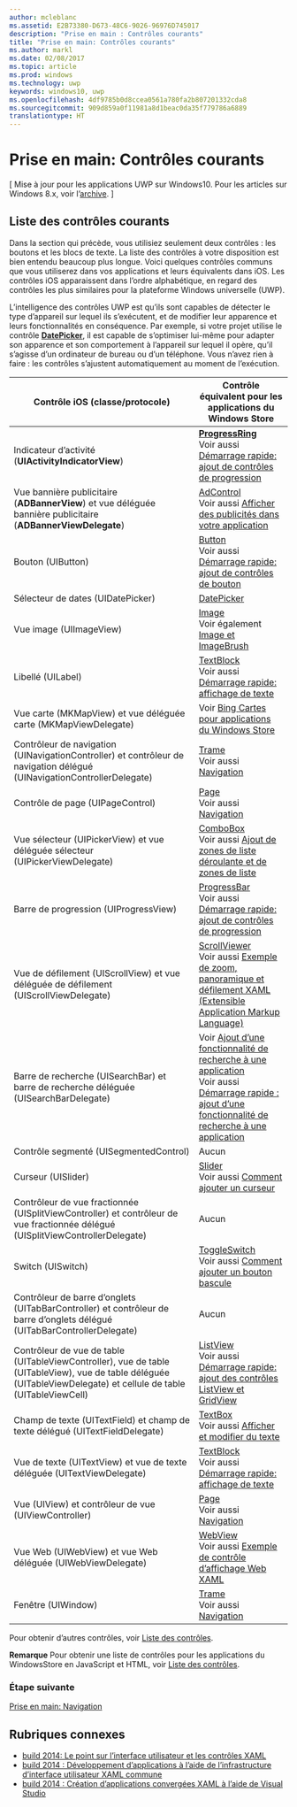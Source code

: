 ```yaml
---
author: mcleblanc
ms.assetid: E2B73380-D673-48C6-9026-96976D745017
description: "Prise en main : Contrôles courants"
title: "Prise en main: Contrôles courants"
ms.author: markl
ms.date: 02/08/2017
ms.topic: article
ms.prod: windows
ms.technology: uwp
keywords: windows10, uwp
ms.openlocfilehash: 4df9785b0d8ccea0561a780fa2b807201332cda8
ms.sourcegitcommit: 909d859a0f11981a8d1beac0da35f779786a6889
translationtype: HT
---
```

# <a name="getting-started-common-controls"></a>Prise en main: Contrôles courants

\[ Mise à jour pour les applications UWP sur Windows10. Pour les articles sur Windows 8.x, voir l’[archive](http://go.microsoft.com/fwlink/p/?linkid=619132). \]

## <a name="common-controls-list"></a>Liste des contrôles courants

Dans la section qui précède, vous utilisiez seulement deux contrôles : les boutons et les blocs de texte. La liste des contrôles à votre disposition est bien entendu beaucoup plus longue. Voici quelques contrôles communs que vous utiliserez dans vos applications et leurs équivalents dans iOS. Les contrôles iOS apparaissent dans l’ordre alphabétique, en regard des contrôles les plus similaires pour la plateforme Windows universelle (UWP).

L’intelligence des contrôles UWP est qu’ils sont capables de détecter le type d’appareil sur lequel ils s’exécutent, et de modifier leur apparence et leurs fonctionnalités en conséquence. Par exemple, si votre projet utilise le contrôle [**DatePicker**](https://msdn.microsoft.com/library/windows/apps/br211681), il est capable de s’optimiser lui-même pour adapter son apparence et son comportement à l’appareil sur lequel il opère, qu’il s’agisse d’un ordinateur de bureau ou d’un téléphone. Vous n’avez rien à faire : les contrôles s’ajustent automatiquement au moment de l’exécution.

| Contrôle iOS (classe/protocole) | Contrôle équivalent pour les applications du Windows Store |
|------------------------------|--------------------------------------|
| Indicateur d’activité (**UIActivityIndicatorView**) | [**ProgressRing**](https://msdn.microsoft.com/library/windows/apps/br227538) <br/> Voir aussi [Démarrage rapide: ajout de contrôles de progression](https://msdn.microsoft.com/library/windows/apps/xaml/hh780651) |
| Vue bannière publicitaire (**ADBannerView**) et vue déléguée bannière publicitaire (**ADBannerViewDelegate**) | [AdControl](https://msdn.microsoft.com/library/windows/apps/microsoft.advertising.winrt.ui.adcontrol.aspx) <br/> Voir aussi [Afficher des publicités dans votre application](../monetize/display-ads-in-your-app.md) |
| Bouton (UIButton) | [Button](https://msdn.microsoft.com/library/windows/apps/br209265) <br/> Voir aussi [Démarrage rapide: ajout de contrôles de bouton](https://msdn.microsoft.com/library/windows/apps/xaml/jj153346) |
| Sélecteur de dates (UIDatePicker) | [DatePicker](https://msdn.microsoft.com/library/windows/apps/br211681) |
| Vue image (UIImageView) | [Image](https://msdn.microsoft.com/library/windows/apps/br242752) <br/> Voir également [Image et ImageBrush](https://msdn.microsoft.com/library/windows/apps/mt280382) |
| Libellé (UILabel) | [TextBlock](https://msdn.microsoft.com/library/windows/apps/br209652) <br/> Voir aussi [Démarrage rapide: affichage de texte](https://msdn.microsoft.com/library/windows/apps/xaml/hh700392) |
| Vue carte (MKMapView) et vue déléguée carte (MKMapViewDelegate) | Voir [Bing Cartes pour applications du Windows Store](http://go.microsoft.com/fwlink/p/?LinkId=263496) |
| Contrôleur de navigation (UINavigationController) et contrôleur de navigation délégué (UINavigationControllerDelegate) | [Trame](https://msdn.microsoft.com/library/windows/apps/br242682) <br/> Voir aussi [Navigation](https://msdn.microsoft.com/library/windows/apps/mt187344) |
| Contrôle de page (UIPageControl) | [Page](https://msdn.microsoft.com/library/windows/apps/br227503) <br/> Voir aussi [Navigation](https://msdn.microsoft.com/library/windows/apps/mt187344) |
| Vue sélecteur (UIPickerView) et vue déléguée sélecteur (UIPickerViewDelegate) | [ComboBox](https://msdn.microsoft.com/library/windows/apps/br209348) <br/> Voir aussi [Ajout de zones de liste déroulante et de zones de liste](https://msdn.microsoft.com/library/windows/apps/xaml/hh780616) |
| Barre de progression (UIProgressView) | [ProgressBar](https://msdn.microsoft.com/library/windows/apps/br227529) <br/> Voir aussi [Démarrage rapide: ajout de contrôles de progression](https://msdn.microsoft.com/library/windows/apps/xaml/hh780651) |
| Vue de défilement (UIScrollView) et vue déléguée de défilement (UIScrollViewDelegate) | [ScrollViewer](https://msdn.microsoft.com/library/windows/apps/br209527) <br/>  Voir aussi [Exemple de zoom, panoramique et défilement XAML (Extensible Application Markup Language)](http://go.microsoft.com/fwlink/p/?LinkId=238577) |
| Barre de recherche (UISearchBar) et barre de recherche déléguée (UISearchBarDelegate) | Voir [Ajout d’une fonctionnalité de recherche à une application](https://msdn.microsoft.com/library/windows/apps/xaml/jj130767) <br/>  Voir aussi [Démarrage rapide : ajout d’une fonctionnalité de recherche à une application](https://msdn.microsoft.com/library/windows/apps/xaml/hh868180) |
| Contrôle segmenté (UISegmentedControl) | Aucun |
| Curseur (UISlider) | [Slider](https://msdn.microsoft.com/library/windows/apps/br209614) <br/>  Voir aussi [Comment ajouter un curseur](https://msdn.microsoft.com/library/windows/apps/xaml/hh868197) |
| Contrôleur de vue fractionnée (UISplitViewController) et contrôleur de vue fractionnée délégué (UISplitViewControllerDelegate) | Aucun |
| Switch (UISwitch) | [ToggleSwitch](https://msdn.microsoft.com/library/windows/apps/br209712) <br/>  Voir aussi [Comment ajouter un bouton bascule](https://msdn.microsoft.com/library/windows/apps/xaml/hh868198) |
| Contrôleur de barre d’onglets (UITabBarController) et contrôleur de barre d’onglets délégué (UITabBarControllerDelegate) | Aucun |
| Contrôleur de vue de table (UITableViewController), vue de table (UITableView), vue de table déléguée (UITableViewDelegate) et cellule de table (UITableViewCell) | [ListView](https://msdn.microsoft.com/library/windows/apps/br242878) <br/>  Voir aussi [Démarrage rapide: ajout des contrôles ListView et GridView](https://msdn.microsoft.com/library/windows/apps/xaml/hh780650) |
| Champ de texte (UITextField) et champ de texte délégué (UITextFieldDelegate) | [TextBox](https://msdn.microsoft.com/library/windows/apps/br209683) <br/>  Voir aussi [Afficher et modifier du texte](https://msdn.microsoft.com/library/windows/apps/mt280218) |
| Vue de texte (UITextView) et vue de texte déléguée (UITextViewDelegate) | [TextBlock](https://msdn.microsoft.com/library/windows/apps/br209652) <br/>  Voir aussi [Démarrage rapide: affichage de texte](https://msdn.microsoft.com/library/windows/apps/xaml/hh700392) |
| Vue (UIView) et contrôleur de vue (UIViewController) | [Page](https://msdn.microsoft.com/library/windows/apps/br227503) <br/>  Voir aussi [Navigation](https://msdn.microsoft.com/library/windows/apps/mt187344) |
| Vue Web (UIWebView) et vue Web déléguée (UIWebViewDelegate) | [WebView](https://msdn.microsoft.com/library/windows/apps/br227702) <br/>  Voir aussi [Exemple de contrôle d’affichage Web XAML](http://go.microsoft.com/fwlink/p/?LinkId=238582) |
| Fenêtre (UIWindow) | [Trame](https://msdn.microsoft.com/library/windows/apps/br242682) <br/>  Voir aussi [Navigation](https://msdn.microsoft.com/library/windows/apps/mt187344) |

Pour obtenir d’autres contrôles, voir [Liste des contrôles](https://msdn.microsoft.com/library/windows/apps/mt185406).

**Remarque**  Pour obtenir une liste de contrôles pour les applications du WindowsStore en JavaScript et HTML, voir [Liste des contrôles](https://msdn.microsoft.com/library/windows/apps/hh465453).

### <a name="next-step"></a>Étape suivante

[Prise en main: Navigation](getting-started-navigation.md)

## <a name="related-topics"></a>Rubriques connexes

* [build 2014: Le point sur l’interface utilisateur et les contrôles XAML](http://go.microsoft.com/fwlink/p/?LinkID=397897)
* [build 2014 : Développement d’applications à l’aide de l’infrastructure d’interface utilisateur XAML commune](http://go.microsoft.com/fwlink/p/?LinkID=397898)
* [build 2014 : Création d’applications convergées XAML à l’aide de Visual Studio](http://go.microsoft.com/fwlink/p/?LinkID=397876)

